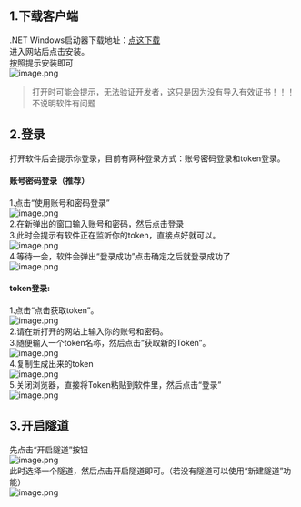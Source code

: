 <a name="VEAFZ"></a>
## 
<a name="ngIH6"></a>
## 1.下载客户端
.NET Windows启动器下载地址：[点这下载](http://124.223.35.239/download/mefrp/)<br />进入网站后点击安装。<br />按照提示安装即可<br />![image.png](https://files.catbox.moe/9j49bw.png)
> 打开时可能会提示，无法验证开发者，这只是因为没有导入有效证书！！！不说明软件有问题

<a name="W6JwV"></a>
## 2.登录
打开软件后会提示你登录，目前有两种登录方式：账号密码登录和token登录。
<a name="pzPN9"></a>
#### 账号密码登录（推荐）
1.点击“使用账号和密码登录”<br />![image.png](https://files.catbox.moe/0kxdth.png)<br />2.在新弹出的窗口输入账号和密码，然后点击登录<br />3.此时会提示有软件正在监听你的token，直接点好就可以。<br />![image.png](https://files.catbox.moe/qhn98c.png)<br />4.等待一会，软件会弹出“登录成功”点击确定之后就登录成功了<br />![image.png](https://files.catbox.moe/7mtrq9.png)
<a name="ei3Cu"></a>
#### token登录:
1.点击“点击获取token”。<br />![image.png](https://files.catbox.moe/9yl3xd.png)<br />2.请在新打开的网站上输入你的账号和密码。<br />3.随便输入一个token名称，然后点击“获取新的Token”。<br />![image.png](https://files.catbox.moe/p4y9pd.png)<br />4.复制生成出来的token<br />![image.png](https://files.catbox.moe/043r2s.png)<br />5.关闭浏览器，直接将Token粘贴到软件里，然后点击“登录”<br />![image.png](https://files.catbox.moe/kwex8l.png)
<a name="MLUHL"></a>
## 3.开启隧道
先点击“开启隧道”按钮<br />![image.png](https://files.catbox.moe/1xm3ny.png)<br />此时选择一个隧道，然后点击开启隧道即可。（若没有隧道可以使用“新建隧道”功能）<br />![image.png](https://files.catbox.moe/ajy32z.png)
